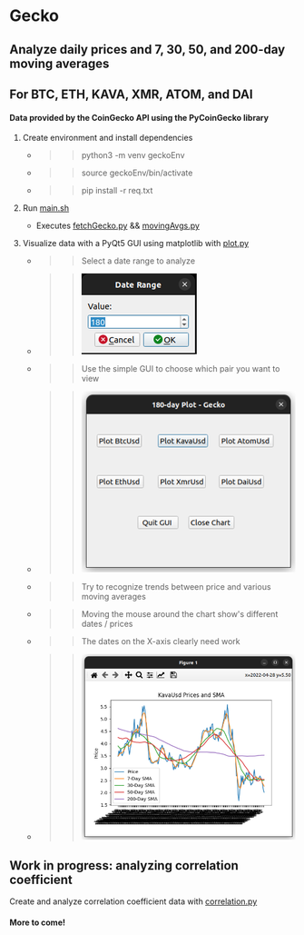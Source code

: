 # Gecko

## Analyze daily prices and 7, 30, 50, and 200-day moving averages
## For BTC, ETH, KAVA, XMR, ATOM, and DAI
#### Data provided by the CoinGecko API using the PyCoinGecko library

1. Create environment and install dependencies
    * >> python3 -m venv geckoEnv
    * >> source geckoEnv/bin/activate
    * >> pip install -r req.txt


2. Run [main.sh](main.sh)
    * Executes [fetchGecko.py](fetchGecko.py) && [movingAvgs.py](movingAvgs.py)


3. Visualize data with a PyQt5 GUI using matplotlib with [plot.py](plot.py)
   * >> Select a date range to analyze
   * >> ![plot.py screenshot 1](/images/dateRange.png)
   * >> Use the simple GUI to choose which pair you want to view
   * >> ![plot.py screenshot 2](/images/gui.png)
   * >> Try to recognize trends between price and various moving averages
   * >> Moving the mouse around the chart show's different dates / prices
   * >> The dates on the X-axis clearly need work
   * >> ![plot.py screenshot 3](/images/kavaChart.png)


## Work in progress: analyzing correlation coefficient

Create and analyze correlation coefficient data with [correlation.py](correlation.py)

#### More to come!
